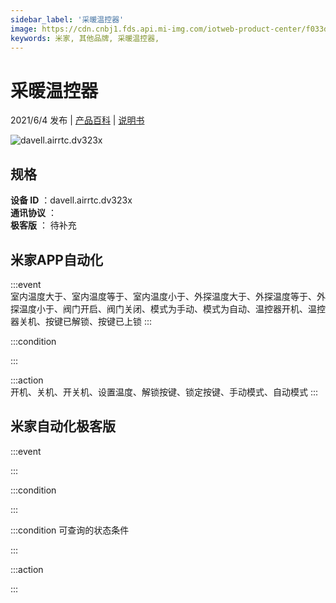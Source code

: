 ```yaml
---
sidebar_label: '采暖温控器'
image: https://cdn.cnbj1.fds.api.mi-img.com/iotweb-product-center/f033dd98514e3a74e3da461bf72aa9de_DV321拟物图168.png?GalaxyAccessKeyId=AKVGLQWBOVIRQ3XLEW&Expires=9223372036854775807&Signature=moYjSGNRHoYZVPM/3BrcIADjx80=
keywords: 米家, 其他品牌, 采暖温控器, 
---
```

# 采暖温控器

2021/6/4 发布 | [产品百科](https://home.mi.com/webapp/content/baike/product/index.html?model=davell.airrtc.dv323x/) | [说明书](https://home.mi.com/views/introduction.html?model=davell.airrtc.dv323x&region=cn)

![davell.airrtc.dv323x](https://cdn.cnbj1.fds.api.mi-img.com/iotweb-product-center/f033dd98514e3a74e3da461bf72aa9de_DV321拟物图168.png?GalaxyAccessKeyId=AKVGLQWBOVIRQ3XLEW&Expires=9223372036854775807&Signature=moYjSGNRHoYZVPM/3BrcIADjx80=)

## 规格  
> 
**设备 ID** ：davell.airrtc.dv323x  
**通讯协议** ：  
**极客版**  ： 待补充 


## 米家APP自动化  

:::event  
室内温度大于、室内温度等于、室内温度小于、外探温度大于、外探温度等于、外探温度小于、阀门开启、阀门关闭、模式为手动、模式为自动、温控器开机、温控器关机、按键已解锁、按键已上锁
:::

:::condition  

:::

:::action   
开机、关机、开关机、设置温度、解锁按键、锁定按键、手动模式、自动模式
:::

## 米家自动化极客版  

:::event  

:::

:::condition  

:::

:::condition 可查询的状态条件  

:::

:::action  

:::

        
